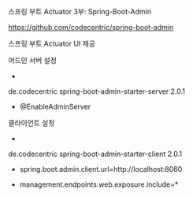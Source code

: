 스프링 부트 Actuator 3부: Spring-Boot-Admin

https://github.com/codecentric/spring-boot-admin

스프링 부트 Actuator UI 제공

어드민 서버 설정

- <dependency>
<groupId>de.codecentric</groupId>
<artifactId>spring-boot-admin-starter-server</artifactId>
<version>2.0.1</version>
</dependency>

- @EnableAdminServer

클라이언트 설정

- <dependency>
<groupId>de.codecentric</groupId>
<artifactId>spring-boot-admin-starter-client</artifactId>
<version>2.0.1</version>
</dependency>

- spring.boot.admin.client.url=http://localhost:8080

- management.endpoints.web.exposure.include=*